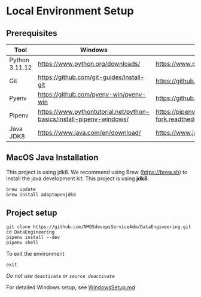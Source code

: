 # Local Environment Setup

## Prerequisites
| Tool | Windows | Mac/Linux |
|------|---------|-----------|
| Python 3.11.12 | https://www.python.org/downloads/ | https://www.python.org/downloads/ |
| Git | https://github.com/git-guides/install-git | https://github.com/git-guides/install-git |
| Pyenv | https://github.com/pyenv-win/pyenv-win | https://github.com/pyenv/pyenv |
| Pipenv | https://www.pythontutorial.net/python-basics/install-pipenv-windows/ | https://pipenv-fork.readthedocs.io/en/latest/install.html |
| Java JDK8 | https://www.java.com/en/download/ | https://www.java.com/en/download/ |

## MacOS Java Installation
This project is using jdk8. We recommend using Brew (https://brew.sh) to install the java development kit. This project is using **jdk8**.
```
brew update
brew install adoptopenjdk8
```

## Project setup
```
git clone https://github.com/NMDSdevopsServiceAdm/DataEngineering.git
cd DataEngineering
pipenv install --dev
pipenv shell
```

To exit the environment
```
exit
```
_Do not use `deactivate` or `source deactivate`_

For detailed Windows setup, see [WindowsSetup.md](https://github.com/NMDSdevopsServiceAdm/DataEngineering/blob/main/WindowsSetup.md)
